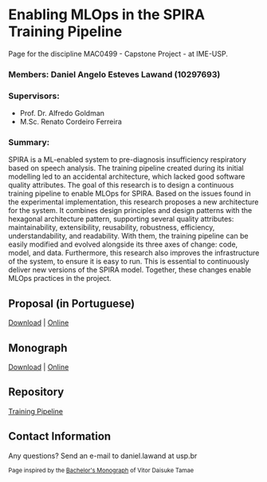 #  Enabling MLOps in the SPIRA Training Pipeline

Page for the discipline MAC0499 - Capstone Project - at IME-USP.

### **Members:** Daniel Angelo Esteves Lawand (10297693)

### **Supervisors:**
  - Prof. Dr. Alfredo Goldman
  - M.Sc. Renato Cordeiro Ferreira

### **Summary:**

SPIRA is a ML-enabled system to pre-diagnosis insufficiency respiratory based on speech analysis. The training pipeline created during its initial modelling led to an accidental architecture, which lacked good software quality attributes. The goal of this research is to design a continuous training pipeline to enable MLOps for SPIRA. Based on the issues found in the experimental implementation, this research proposes a new architecture for the system. It combines design principles and design patterns with the hexagonal architecture pattern, supporting several quality attributes: maintainability, extensibility, reusability, robustness, efficiency, understandability, and readability. With them, the training pipeline can be easily modified and evolved alongside its three axes of change: code, model, and data. Furthermore, this research also improves the infrastructure of the system, to ensure it is easy to run. This is essential to continuously deliver new versions of the SPIRA model. Together, these changes enable MLOps practices in the project.

## Proposal (in Portuguese)

[Download](./docs/proposal.pdf) | [Online](https://github.com/danlawand/MAC0499/blob/main/docs/proposal.pdf)

<!--
## WIP - Presentation

[Online](https://docs.google.com/presentation/d/1YwmEnBYANt809Q-RLivfO-HputAdU7U2H2g3XSCWky0/edit?usp=sharing)

 ## Poster

[Download](./poster.pdf)

## Published Article

[Download](./cbsoft.pdf)

## Subjective Part

[Download](./subjective_part.pdf)
-->
## Monograph

[Download](./docs/monograph.pdf) | [Online](https://github.com/danlawand/MAC0499/blob/main/docs/monograph.pdf)

## Repository

<!--| Description |
| --- |-->
[Training Pipeline](https://github.com/spirabr/SPIRA-training)


## Contact Information

Any questions? Send an e-mail to daniel.lawand at usp.br


<sub>Page inspired by the [Bachelor's Monograph](https://daitamae.github.io/MAC0499/) of Vitor Daisuke Tamae</sub>
